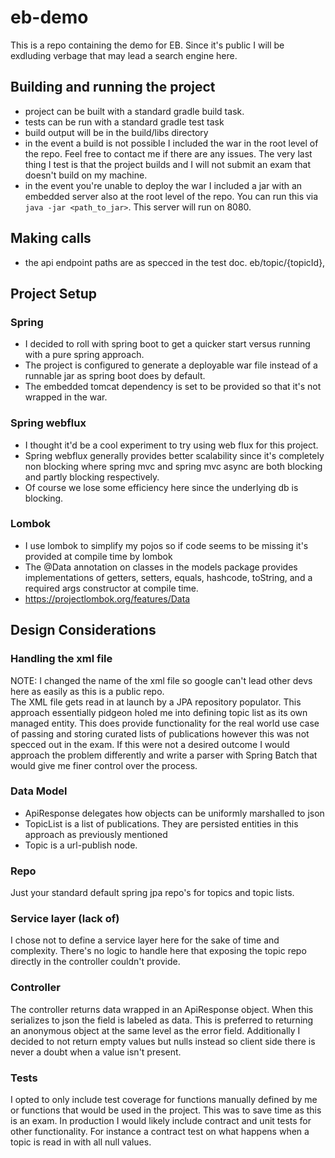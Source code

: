 # eb-demo
This is a repo containing the demo for EB. Since it's public I will be exdluding verbage that may lead a search engine here. 

## Building and running the project
- project can be built with a standard gradle build task. 
- tests can be run with a standard gradle test task
- build output will be in the build/libs directory
- in the event a build is not possible I included the war in the root level of the repo. Feel free to contact me if there are any issues. The very last thing I test is that the project builds and I will not submit an exam that doesn't build on my machine.
- in the event you're unable to deploy the war I included a jar with an embedded server also at the root level of the repo. You can run this via `java -jar <path_to_jar>`. This server will run on 8080. 
## Making calls
- the api endpoint paths are as specced in the test doc. eb/topic/{topicId}, 
## Project Setup
### Spring
- I decided to roll with spring boot to get a quicker start versus running with a pure spring approach. 
- The project is configured to generate a deployable war file instead of a runnable jar as spring boot does by default.
- The embedded tomcat dependency is set to be provided so that it's not wrapped in the war.
### Spring webflux
- I thought it'd be a cool experiment to try using web flux for this project. 
- Spring webflux generally provides better scalability since it's completely non blocking where spring mvc and spring mvc async are both blocking and partly blocking respectively.
- Of course we lose some efficiency here since the underlying db is blocking.
### Lombok
- I use lombok to simplify my pojos so if code seems to be missing it's provided at compile time by lombok
- The @Data annotation on classes in the models package provides implementations of getters, setters, equals, hashcode, toString, and a required args constructor at compile time. 
- https://projectlombok.org/features/Data

## Design Considerations
### Handling the xml file
NOTE: I changed the name of the xml file so google can't lead other devs here as easily as this is a public repo.  
The XML file gets read in at launch by a JPA repository populator. This approach essentially pidgeon holed me into defining topic list as its own managed entity. This does provide functionality for the real world use case of passing and storing curated lists of publications however this was not specced out in the exam. If this were not a desired outcome I would approach the problem differently and write a parser with Spring Batch that would give me finer control over the process. 
### Data Model
- ApiResponse delegates how objects can be uniformly marshalled to json
- TopicList is a list of publications. They are persisted entities in this approach as previously mentioned
- Topic is a url-publish node. 
### Repo
Just your standard default spring jpa repo's for topics and topic lists.
### Service layer (lack of)
I chose not to define a service layer here for the sake of time and complexity. There's no logic to handle here that exposing the topic repo directly in the controller couldn't provide. 
### Controller
The controller returns data wrapped in an ApiResponse object. When this serializes to json the field is labeled as data. This is preferred to returning an anonymous object at the same level as the error field. Additionally I decided to not return empty values but nulls instead so client side there is never a doubt when a value isn't present.
### Tests
I opted to only include test coverage for functions manually defined by me or functions that would be used in the project. This was to save time as this is an exam. In production I would likely include contract and unit tests for other functionality. For instance a contract test on what happens when a topic is read in with all null values. 
